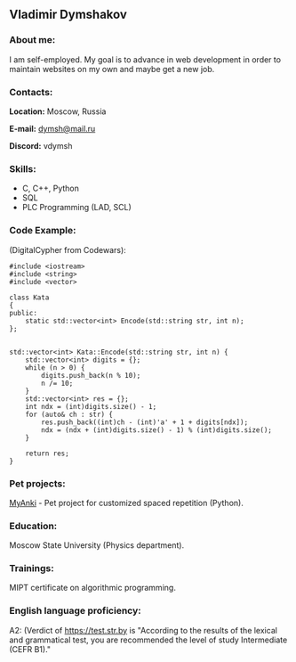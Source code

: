 ## __Vladimir Dymshakov__

### About me:
I am self-employed. My goal is to advance in web development in order to maintain websites on my own and maybe get a new job.

### Contacts:
__Location:__ Moscow, Russia

__E-mail:__ dymsh@mail.ru

__Discord:__ vdymsh

### Skills:
* C, C++, Python
* SQL
* PLC Programming (LAD, SCL)

### Code Example: 
(DigitalCypher from Codewars):
```
#include <iostream>
#include <string>
#include <vector>

class Kata
{
public:
    static std::vector<int> Encode(std::string str, int n);
};


std::vector<int> Kata::Encode(std::string str, int n) {
    std::vector<int> digits = {};
    while (n > 0) {
        digits.push_back(n % 10);
        n /= 10;
    }
    std::vector<int> res = {};
    int ndx = (int)digits.size() - 1;
    for (auto& ch : str) {
        res.push_back((int)ch - (int)'a' + 1 + digits[ndx]);
        ndx = (ndx + (int)digits.size() - 1) % (int)digits.size();
    }

    return res;
}
```

### Pet projects:
[MyAnki](https://github.com/vdymsh/MyAnki) - Pet project for customized spaced repetition (Python). 

### Education:
Moscow State University (Physics department).

### Trainings:
MIPT certificate on algorithmic programming. 

### English language proficiency:
A2: (Verdict of https://test.str.by is "According to the results of the lexical and grammatical test, you are recommended the level of study Intermediate (CEFR B1)."
